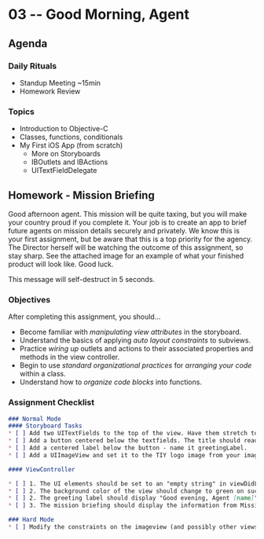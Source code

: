 # 03 -- Good Morning, Agent

## Agenda

### Daily Rituals

* Standup Meeting ~15min
* Homework Review

### Topics
* Introduction to Objective-C
* Classes, functions, conditionals
* My First iOS App (from scratch)
	* More on Storyboards
	* IBOutlets and IBActions
	* UITextFieldDelegate

## Homework - Mission Briefing

Good afternoon agent. This mission will be quite taxing, but you will make your country proud if you complete it. Your job is to create an app to brief future agents on mission details securely and privately. We know this is your first assignment, but be aware that this is a top priority for the agency. The Director herself will be watching the outcome of this assignment, so stay sharp.
See the attached image for an example of what your finished product  will look like. Good luck.

This message will self-destruct in 5 seconds.

### Objectives

After completing this assignment, you should…

* Become familiar with *manipulating view attributes* in the storyboard.
* Understand the basics of applying *auto layout constraints* to subviews.
* Practice _wiring up_ outlets and actions to their associated properties and methods in the view controller.
* Begin to use *standard organizational practices* for *arranging your code* within a class.
* Understand how to *organize code blocks* into functions.

### Assignment Checklist
```markdown
### Normal Mode
#### Storyboard Tasks
* [ ] Add two UITextFields to the top of the view. Have them stretch to 80% of their superview's width.
* [ ] Add a button centered below the textfields. The title should read "Authenticate".
* [ ] Add a centered label below the button - name it greetingLabel.
* [ ] Add a UIImageView and set it to the TIY logo image from your image assets. It should be centered with the rest of the elements.

#### ViewController

* [ ] 1. The UI elements should be set to an "empty string" in viewDidLoad of the ViewController class.
* [ ] 2. The background color of the view should change to green on successful authentication of the agent.![]()
* [ ] 2. The greeting label should display "Good evening, Agent [name]", where the agent's last name is pulled from the textfield.
* [ ] 3. The mission briefing should display the information from MissionBriefing.txt (copy-paste, you don't have to read from the file). It also contains a placeholder for the agent's last name.

### Hard Mode
* [ ] Modify the constraints on the imageview (and possibly other views) to cause the logo to shrink when switching to landscape orientation (the current constraints cause it to float off the bottom of the viewable screen). 
```

